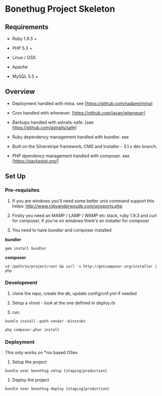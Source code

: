 Bonethug Project Skeleton
=========================



Requirements
------------

-   Ruby 1.9.3 +

-   PHP 5.3 +

-   Linux / OSX

-   Apache

-   MySQL 5.5 +



Overview
--------

-   Deployment handled with mina. see [https://github.com/nadarei/mina]

-   Cron handled wtih whenever. [https://github.com/javan/whenever]

-   Backups handled with astrails-safe. [see https://github.com/astrails/safe]

-   Ruby dependency management handled with bundler. see

-   Built on the Silverstripe framework, CMS and Installer - 3.1.x dev branch.

-   PHP dpendency management handled with composer. see [https://packagist.org/]



Set Up
------



### Pre-requisites



1.  If you are windows you'll need some better unix command support this helps:
    http://www.robvanderwoude.com/unixports.php

2.  Firstly you need an MAMP / LAMP / WAMP etc stack, ruby 1.9.3 and curl for
    composer, if you're on windows there's an installer for composer

3.  You need to have bundler and composer installed



**bundler**

`gem install bundler`



**composer**

`cd /path/to/project/root && curl -s http://getcomposer.org/installer | php`



### Development



1.  clone the repo, create the db, update config/cnf.yml if needed

2.  Setup a vhost - look at the one defined in deploy.rb

3.  run:

`bundle install –path vendor –binstubs `

`php composer.phar install`



### Deployment



This only works on \*nix based OSes



1.  Setup the project

`bundle exec bonethug setup {staging|production}`



1.  Deploy the project

`bundle exec bonethug deploy {staging|production}`




